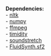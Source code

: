 **Dependencies:**  
\- [nltk](http://www.nltk.org/)  
\- [numpy](http://www.numpy.org/)  
\- [ffmpeg](https://www.ffmpeg.org/)  
\- [timidity](http://timidity.sourceforge.net/)  
\- [soundstretch](http://www.surina.net/soundtouch/soundstretch.html)  
\- [FluidSynth.sf2](http://sourceforge.net/projects/fluidsynth/)  
